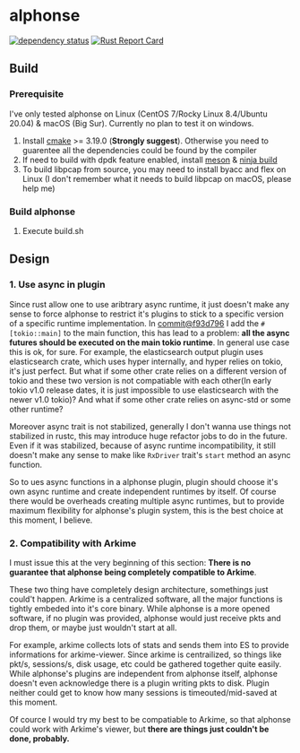 # alphonse

[![dependency status](https://deps.rs/repo/github/jackliar/alphonse/status.svg)](https://deps.rs/repo/github/jackliar/alphonse)
[![Rust Report Card](https://rust-reportcard.xuri.me/badge/github.com/jackliar/alphonse)](https://rust-reportcard.xuri.me/report/github.com/jackliar/alphonse)



## Build

### Prerequisite

I've only tested alphonse on Linux (CentOS 7/Rocky Linux 8.4/Ubuntu 20.04) & macOS (Big Sur). Currently no plan to test it on windows.

1. Install [cmake](https://cmake.org/download/) >= 3.19.0 (**Strongly suggest**). Otherwise you need to guarentee all the dependencies could be found by the compiler
1. If need to build with dpdk feature enabled, install [meson](https://mesonbuild.com) & [ninja build](https://github.com/ninja-build/ninja/releases)
1. To build libpcap from source, you may need to install byacc and flex on Linux (I don't remember what it needs to build libpcap on macOS, please help me)

### Build alphonse

1. Execute build.sh

## Design

### 1. Use async in plugin

Since rust allow one to use aribtrary async runtime, it just doesn't make any sense to force alphonse to restrict it's plugins to stick to a specific version of a specific runtime implementation.
In [commit@f93d796](https://github.com/JackLiar/alphonse/commit/f93d7961fcb2f1c2c1992993dbb16f78d015a2a0) I add the `#[tokio::main]` to the main function, this has lead to a problem: **all the async futures should be executed on the main tokio runtime**.
In general use case this is ok, for sure. For example, the elasticsearch output plugin uses elasticsearch crate, which uses hyper internally, and hyper relies on tokio, it's just perfect.
But what if some other crate relies on a different version of tokio and these two version is not compatiable with each other(In early tokio v1.0 release dates, it is just impossible to use elasticsearch with the newer v1.0 tokio)? And what if some other crate relies on async-std or some other runtime?

Moreover async trait is not stabilized, generally I don't wanna use things not stabilized in rustc, this may introduce huge refactor jobs to do in the future. Even if it was stabilized, because of async runtime incompatibility, it still doesn't make any sense to make like `RxDriver` trait's `start` method an async function.

So to ues async functions in a alphonse plugin, plugin should choose it's own async runtime and create independent runtimes by itself.
Of course there would be overheads creating multiple async runtimes, but to provide maximum flexibility for alphonse's plugin system, this is the best choice at this moment, I believe.

### 2. Compatibility with Arkime

I must issue this at the very beginning of this section: **There is no guarantee that alphonse being completely compatible to Arkime**.

These two thing have completely design architecture, somethings just could't happen. Arkime is a centralized software, all the major functions is tightly embeded into it's core binary. While alphonse is a more opened software, if no plugin was provided, alphonse would just receive pkts and drop them, or maybe just wouldn't start at all.

For example, arkime collects lots of stats and sends them into ES to provide informations for arkime-viewer. Since arkime is centrailized, so things like pkt/s, sessions/s, disk usage, etc could be gathered together quite easily.
While alphonse's plugins are independent from alphonse itself, alphonse doesn't even acknowledge there is a plugin writing pkts to disk. Plugin neither could get to know how many sessions is timeouted/mid-saved at this moment.

Of cource I would try my best to be compatiable to Arkime, so that alphonse could work with Arkime's viewer, but
**there are things just couldn't be done, probably.**